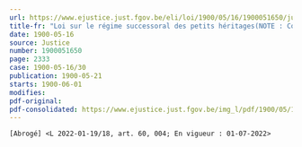 ```yaml
---
url: https://www.ejustice.just.fgov.be/eli/loi/1900/05/16/1900051650/justel
title-fr: "Loi sur le régime successoral des petits héritages(NOTE : Consultation des versions antérieures à partir du 27-09-2013 et mise à jour au 14-03-2022)"
date: 1900-05-16
source: Justice
number: 1900051650
page: 2333
case: 1900-05-16/30
publication: 1900-05-21
starts: 1900-06-01
modifies:
pdf-original:
pdf-consolidated: https://www.ejustice.just.fgov.be/img_l/pdf/1900/05/16/1900051650_F.pdf
---
```


`[Abrogé] <L 2022-01-19/18, art. 60, 004; En vigueur : 01-07-2022>`
